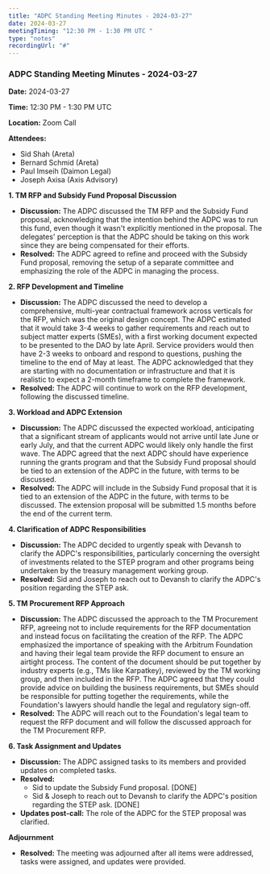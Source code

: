 ```yaml
---
title: "ADPC Standing Meeting Minutes - 2024-03-27"
date: 2024-03-27
meetingTiming: "12:30 PM - 1:30 PM UTC "
type: "notes"
recordingUrl: "#"
---
```


### ADPC Standing Meeting Minutes - 2024-03-27

**Date:** 2024-03-27

**Time:** 12:30 PM - 1:30 PM UTC

**Location:** Zoom Call

**Attendees:**

- Sid Shah (Areta)
- Bernard Schmid (Areta)
- Paul Imseih (Daimon Legal)
- Joseph Axisa (Axis Advisory)

**1. TM RFP and Subsidy Fund Proposal Discussion**

- **Discussion:** The ADPC discussed the TM RFP and the Subsidy Fund proposal, acknowledging that the intention behind the ADPC was to run this fund, even though it wasn't explicitly mentioned in the proposal. The delegates' perception is that the ADPC should be taking on this work since they are being compensated for their efforts.
- **Resolved:** The ADPC agreed to refine and proceed with the Subsidy Fund proposal, removing the setup of a separate committee and emphasizing the role of the ADPC in managing the process.

**2. RFP Development and Timeline**

- **Discussion:** The ADPC discussed the need to develop a comprehensive, multi-year contractual framework across verticals for the RFP, which was the original design concept. The ADPC estimated that it would take 3-4 weeks to gather requirements and reach out to subject matter experts (SMEs), with a first working document expected to be presented to the DAO by late April. Service providers would then have 2-3 weeks to onboard and respond to questions, pushing the timeline to the end of May at least. The ADPC acknowledged that they are starting with no documentation or infrastructure and that it is realistic to expect a 2-month timeframe to complete the framework.
- **Resolved:** The ADPC will continue to work on the RFP development, following the discussed timeline.

**3. Workload and ADPC Extension**

- **Discussion:** The ADPC discussed the expected workload, anticipating that a significant stream of applicants would not arrive until late June or early July, and that the current ADPC would likely only handle the first wave. The ADPC agreed that the next ADPC should have experience running the grants program and that the Subsidy Fund proposal should be tied to an extension of the ADPC in the future, with terms to be discussed.
- **Resolved:** The ADPC will include in the Subsidy Fund proposal that it is tied to an extension of the ADPC in the future, with terms to be discussed. The extension proposal will be submitted 1.5 months before the end of the current term.

**4. Clarification of ADPC Responsibilities**

- **Discussion:** The ADPC decided to urgently speak with Devansh to clarify the ADPC's responsibilities, particularly concerning the oversight of investments related to the STEP program and other programs being undertaken by the treasury management working group.
- **Resolved:** Sid and Joseph to reach out to Devansh to clarify the ADPC's position regarding the STEP ask.

**5. TM Procurement RFP Approach**

- **Discussion:** The ADPC discussed the approach to the TM Procurement RFP, agreeing not to include requirements for the RFP documentation and instead focus on facilitating the creation of the RFP. The ADPC emphasized the importance of speaking with the Arbitrum Foundation and having their legal team provide the RFP document to ensure an airtight process. The content of the document should be put together by industry experts (e.g., TMs like Karpatkey), reviewed by the TM working group, and then included in the RFP. The ADPC agreed that they could provide advice on building the business requirements, but SMEs should be responsible for putting together the requirements, while the Foundation's lawyers should handle the legal and regulatory sign-off.
- **Resolved:** The ADPC will reach out to the Foundation's legal team to request the RFP document and will follow the discussed approach for the TM Procurement RFP.

**6. Task Assignment and Updates**

- **Discussion:** The ADPC assigned tasks to its members and provided updates on completed tasks.
- **Resolved:**
  - Sid to update the Subsidy Fund proposal. [DONE]
  - Sid & Joseph to reach out to Devansh to clarify the ADPC's position regarding the STEP ask. [DONE]
- **Updates post-call:** The role of the ADPC for the STEP proposal was clarified.

**Adjournment**

- **Resolved:** The meeting was adjourned after all items were addressed, tasks were assigned, and updates were provided.
